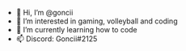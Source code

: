 - 👋 Hi, I’m @goncii
- 👀 I’m interested in gaming, volleyball and coding
- 🌱 I’m currently learning how to code
- 📫 Discord: Goncii#2125

<!---
goncii/goncii is a ✨ special ✨ repository because its `README.md` (this file) appears on your GitHub profile.
You can click the Preview link to take a look at your changes.
--->
